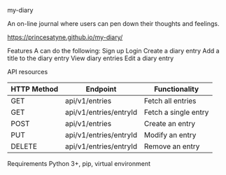 my-diary

An on-line journal where users can pen down their thoughts and feelings.

https://princesatyne.github.io/my-diary/


Features
A can do the following:
Sign up
Login
Create a diary entry
Add a title to the diary entry
View diary entries
Edit a diary entry


API resources

|HTTP Method |Endpoint |Functionality |
|----------|----------|----------|
|GET |api/v1/entries |Fetch all entries |
|GET |api/v1/entries/entryId |Fetch a single entry |
|POST |api/v1/entries |Create an entry |
|PUT |api/v1/entries/entryId |Modify an entry |
|DELETE |api/v1/entries/entryId |Remove an entry |


Requirements
Python 3+, pip, virtual environment
